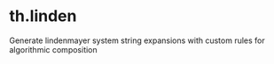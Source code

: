 # th.linden
Generate lindenmayer system string expansions with custom rules for algorithmic composition
